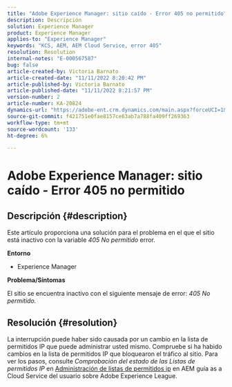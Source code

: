 ```yaml
---
title: "Adobe Experience Manager: sitio caído - Error 405 no permitido"
description: Descripción
solution: Experience Manager
product: Experience Manager
applies-to: "Experience Manager"
keywords: "KCS, AEM, AEM Cloud Service, error 405"
resolution: Resolution
internal-notes: "E-000567587"
bug: false
article-created-by: Victoria Barnato
article-created-date: "11/11/2022 8:20:42 PM"
article-published-by: Victoria Barnato
article-published-date: "11/11/2022 8:21:57 PM"
version-number: 2
article-number: KA-20824
dynamics-url: "https://adobe-ent.crm.dynamics.com/main.aspx?forceUCI=1&pagetype=entityrecord&etn=knowledgearticle&id=fecb6b4a-fe61-ed11-9561-6045bd006793"
source-git-commit: f421751e0fae8157ce63ab7a788fa409ff269363
workflow-type: tm+mt
source-wordcount: '133'
ht-degree: 6%

---
```


# Adobe Experience Manager: sitio caído - Error 405 no permitido

## Descripción {#description}


Este artículo proporciona una solución para el problema en el que el sitio está inactivo con la variable *405 No permitido* error.

<b>Entorno</b>

- Experience Manager


<b>Problema/Síntomas</b>

El sitio se encuentra inactivo con el siguiente mensaje de error: *405 No permitido.*


## Resolución {#resolution}


La interrupción puede haber sido causada por un cambio en la lista de permitidos IP que puede administrar usted mismo. Compruebe si ha habido cambios en la lista de permitidos IP que bloquearon el tráfico al sitio. Para ver los pasos, consulte *Comprobación del estado de las Listas de permitidos IP* en [Administración de listas de permitidos ip](https://experienceleague.adobe.com/docs/experience-manager-cloud-service/content/implementing/using-cloud-manager/ip-allow-lists/managing-ip-allow-lists.html?lang=en) en AEM guía as a Cloud Service del usuario sobre Adobe Experience League.
